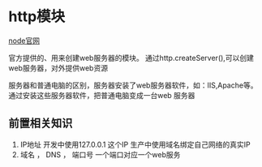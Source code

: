 
# http模块
[node官网](https://nodejs.org/zh-cn/docs/guides/anatomy-of-an-http-transaction/)

官方提供的、用来创建web服务器的模块。
通过http.createServer(),可以创建web服务器，对外提供web资源

服务器和普通电脑的区别，服务器安装了web服务器软件，如：IIS,Apache等。通过安装这些服务器软件，把普通电脑变成一台web 服务器

## 前置相关知识

1. IP地址
开发中使用127.0.0.1 这个IP
生产中使用域名绑定自己网络的真实IP
2. 域名 ， DNS ， 端口号
一个端口对应一个web服务